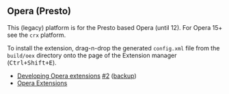 ## Opera (Presto) ##

This (legacy) platform is for the Presto based Opera (until 12). For Opera 15+ see the `crx` platform.

To install the extension, drag-n-drop the generated `config.xml` file from the `build/oex` directory onto the page of the Extension manager (<kbd>Ctrl+Shift+E</kbd>).

* [Developing Opera extensions](https://maqentaer.github.io/devopera-static-backup/http/dev.opera.com/addons/extensions/index.html) [#2](https://maqentaer.com/operaextensions.js/docs/) ([backup](https://github.com/operasoftware/devopera-static-backup))
* [Opera Extensions](https://addons.opera.com/extensions/)
